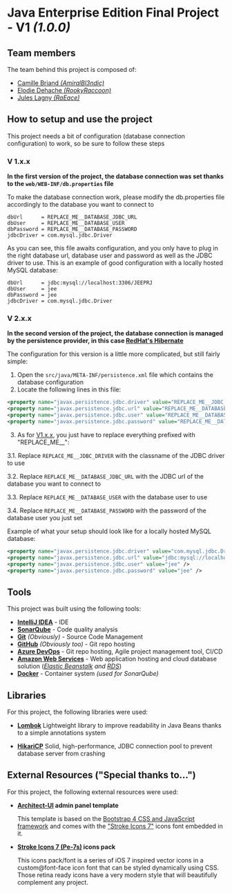 # Java Enterprise Edition Final Project - V1 *(1.0.0)*

## Team members

The team behind this project is composed of:
* [Camille Briand *(AmiralBl3ndic)*](https://github.com/AmiralBl3ndic)
* [Elodie Dehache *(RookyRaccoon)*](https://github.com/RookyRaccoon)
* [Jules Lagny *(RaEace)*](https://github.com/RaEace)


## How to setup and use the project

This project needs a bit of configuration (database connection configuration) to work, so be sure to follow these steps

### V 1.x.x

**In the first version of the project, the database connection was set thanks to the `web/WEB-INF/db.properties` file**

To make the database connection work, please modify the db.properties file accordingly to the database you want to connect to

```properties
dbUrl      = REPLACE_ME__DATABASE_JDBC_URL
dbUser     = REPLACE_ME__DATABASE_USER
dbPassword = REPLACE_ME__DATABASE_PASSWORD
jdbcDriver = com.mysql.jdbc.Driver
```

As you can see, this file awaits configuration, and you only have to plug in the right database url, database user and password
as well as the JDBC driver to use.
This is an example of good configuration with a locally hosted MySQL database:

```properties
dbUrl      = jdbc:mysql://localhost:3306/JEEPRJ
dbUser     = jee
dbPassword = jee
jdbcDriver = com.mysql.jdbc.Driver
``` 

### V 2.x.x

**In the second version of the project, the database connection is managed by the persistence provider, in this case [RedHat's Hibernate](https://hibernate.org/)**

The configuration for this version is a little more complicated, but still fairly simple:

1. Open the `src/java/META-INF/persistence.xml` file which contains the database configuration
2. Locate the following lines in this file:

```xml
<property name="javax.persistence.jdbc.driver" value="REPLACE_ME__JDBC_DRIVER" />
<property name="javax.persistence.jdbc.url" value="REPLACE_ME__DATABASE_JDBC_URL" />
<property name="javax.persistence.jdbc.user" value="REPLACE_ME__DATABASE_USER" />
<property name="javax.persistence.jdbc.password" value="REPLACE_ME__DATABASE_PASSWORD" />
```

3. As for [V1.x.x](#v-1xx), you just have to replace everything prefixed with "REPLACE_ME__":

3.1. Replace `REPLACE_ME__JDBC_DRIVER` with the classname of the JDBC driver to use

3.2. Replace `REPLACE_ME__DATABASE_JDBC_URL` with the JDBC url of the database you want to connect to

3.3. Replace `REPLACE_ME__DATABASE_USER` with the database user to use

3.4. Replace `REPLACE_ME__DATABASE_PASSWORD` with the password of the database user you just set 


Example of what your setup should look like for a locally hosted MySQL database:
```xml
<property name="javax.persistence.jdbc.driver" value="com.mysql.jdbc.Driver" />
<property name="javax.persistence.jdbc.url" value="jdbc:mysql://localhost:3306/JEEPRJ" />
<property name="javax.persistence.jdbc.user" value="jee" />
<property name="javax.persistence.jdbc.password" value="jee" />
```

## Tools

This project was built using the following tools:

* **[IntelliJ IDEA](https://www.jetbrains.com/idea/)** - IDE
* **[SonarQube](https://www.sonarqube.org)** - Code quality analysis
* **[Git](https://git-scm.com)** *(Obviously)* - Source Code Management
* **[GitHub](https://github.com)** *(Obviously too)* - Git repo hosting
* **[Azure DevOps](https://dev.azure.com)** - Git repo hosting, Agile project management tool, CI/CD
* **[Amazon Web Services](https://aws.amazon.com/)** - Web application hosting and cloud database solution (*[Elastic Beanstalk](https://aws.amazon.com/fr/elasticbeanstalk/) and [RDS](https://aws.amazon.com/fr/rds/)*)
* **[Docker](https://www.docker.com)** - Container system *(used for SonarQube)*


## Libraries

For this project, the following libraries were used:

* **[Lombok](https://projectlombok.org)** Lightweight library to improve readability in Java Beans thanks
  to a simple annotations system

* **[HikariCP](https://github.com/brettwooldridge/HikariCP)** Solid, high-performance, JDBC connection pool to prevent database server from crashing

## External Resources ("Special thanks to...")

For this project, the following external resources were used:

* **[Architect-UI](https://architectui.com/#/) admin panel template**
    
    This template is based on the [Bootstrap 4 CSS and JavaScript framework](https://getbootstrap.com)
    and comes  with the ["Stroke Icons 7"](https://themes-pixeden.com/font-demos/7-stroke/) 
    icons font embedded in it.
    
* **[Stroke Icons 7 (Pe-7s)](https://themes-pixeden.com/font-demos/7-stroke/) icons pack**

    This icons pack/font is a series of iOS 7 inspired vector icons in a custom@font-face
    icon font that can be styled dynamically using CSS. Those retina ready icons have a
    very modern style that will beautifully complement any project.

